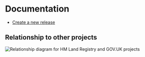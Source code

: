 # Documentation

- [Create a new release](./release.md)

## Relationship to other projects

![Relationship diagram for HM Land Registry and GOV.UK projects](./repository-relationships.drawio.png)
